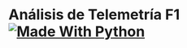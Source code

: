 # Análisis de Telemetría F1 [![Made With Python](https://img.shields.io/badge/Made_With-Python-blue)](http://golang.org)

